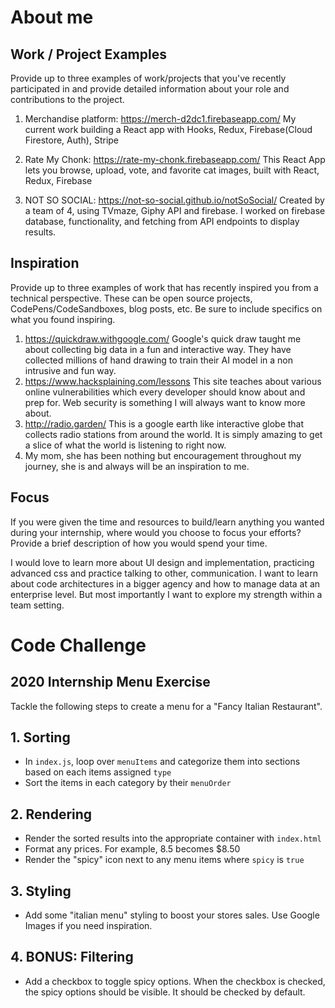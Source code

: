# About me

## Work / Project Examples

Provide up to three examples of work/projects that you've recently participated in and provide detailed information about your role and contributions to the project.

1. Merchandise platform: https://merch-d2dc1.firebaseapp.com/ My current work building a React app with Hooks, Redux, Firebase(Cloud Firestore, Auth), Stripe

1. Rate My Chonk: https://rate-my-chonk.firebaseapp.com/ This React App lets you browse, upload, vote, and favorite cat images, built with React, Redux, Firebase

1. NOT SO SOCIAL: https://not-so-social.github.io/notSoSocial/ Created by a team of 4, using TVmaze, Giphy API and firebase. I worked on firebase database, functionality, and fetching from API endpoints to display results.

## Inspiration

Provide up to three examples of work that has recently inspired you from a technical perspective. These can be open source projects, CodePens/CodeSandboxes, blog posts, etc. Be sure to include specifics on what you found inspiring.

1. https://quickdraw.withgoogle.com/ Google's quick draw taught me about collecting big data in a fun and interactive way. They have collected millions of hand drawing to train their AI model in a non intrusive and fun way.
1. https://www.hacksplaining.com/lessons This site teaches about various online vulnerabilities which every developer should know about and prep for. Web security is something I will always want to know more about.
1. http://radio.garden/ This is a google earth like interactive globe that collects radio stations from around the world. It is simply amazing to get a slice of what the world is listening to right now.
1. My mom, she has been nothing but encouragement throughout my journey, she is and always will be an inspiration to me.

## Focus

If you were given the time and resources to build/learn anything you wanted during your internship, where would you choose to focus your efforts? Provide a brief description of how you would spend your time.

I would love to learn more about UI design and implementation, practicing advanced css and practice talking to other, communication. I want to learn about code architectures in a bigger agency and how to manage data at an enterprise level. But most importantly I want to explore my strength within a team setting.

# Code Challenge

## 2020 Internship Menu Exercise

Tackle the following steps to create a menu for a "Fancy Italian Restaurant".

## 1. Sorting

- In `index.js`, loop over `menuItems` and categorize them into sections based on each items assigned `type`
- Sort the items in each category by their `menuOrder`

## 2. Rendering

- Render the sorted results into the appropriate container with `index.html`
- Format any prices. For example, 8.5 becomes \$8.50
- Render the "spicy" icon next to any menu items where `spicy` is `true`

## 3. Styling

- Add some "italian menu" styling to boost your stores sales. Use Google Images if you need inspiration.

## 4. BONUS: Filtering

- Add a checkbox to toggle spicy options. When the checkbox is checked, the spicy options should be visible. It should be checked by default.
